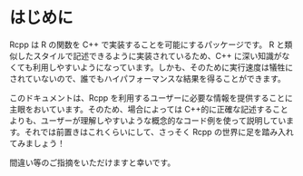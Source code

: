 # はじめに

Rcpp は R の関数を C++ で実装することを可能にするパッケージです。 R と類似したスタイルで記述できるように実装されているため、C++ に深い知識がなくても利用しやすいようになっています。しかも、そのために実行速度は犠牲にされていないので、誰でもハイパフォーマンスな結果を得ることができます。

このドキュメントは、Rcpp を利用するユーザーに必要な情報を提供することに主眼をおいています。そのため、場合によっては C++的に正確な記述することよりも、ユーザーが理解しやすいような概念的なコード例を使って説明しています。それでは前置きはこれくらいにして、さっそく Rcpp の世界に足を踏み入れてみましょう！

間違い等のご指摘をいただけますと幸いです。
